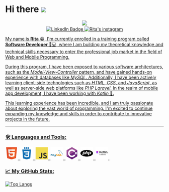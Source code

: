 <h1>
  Hi there
  <img src="https://media.giphy.com/media/hvRJCLFzcasrR4ia7z/giphy.gif" width="30px"/>
</h1>

<div id="header" align="center">
  <img src="https://media.giphy.com/media/h408T6Y5GfmXBKW62l/giphy.gif" width="150"/>
</div>
<div id="badges" align="center">
  <a href="https://www.linkedin.com/in/ana-rita-amaral-5159b6242/">
  <img src="https://img.shields.io/badge/LinkedIn-blue?style=for-the-badge&logo=linkedin&logoColor=white" alt="LinkedIn Badge"/>
  <a href="https://instagram.com/anaritamaral" target="_blank">
  <!-- <img src="https://img.shields.io/badge/-Instagram-%23E4405F?style=for-the-badge&logo=instagram&logoColor=white" target="_blank"></a> -->
  <img alt="Rita's instagram" width="22px" src="https://raw.githubusercontent.com/hussainweb/hussainweb/main/icons/instagram.png" />
</div>



My name is **Rita** 😁, I'm currently enrolled in a training program called **Software Developer** 📖💻, where I am building my theoretical knowledge and technical skills necessary to enter the professional job market in the field of Web and Mobile Programming.

During this program, I have been exposed to various software architectures, such as the *Model-View-Controller* pattern, and have gained hands-on experience with databases like *MySQL*. Additionally, I have been actively learning client-side technologies such as *HTML*, *CSS*, and *JavaScript*, as well as server-side web platforms like *PHP Laravel*. In the realm of mobile app development, I have been working with *Kotlin* 📱.

This learning experience has been incredible, and I am truly passionate about exploring the vast world of programming. I'm excited to continue expanding my knowledge and skills in order to contribute to innovative projects in the future.

---

### :hammer_and_wrench: Languages and Tools:

<div>
  <img src="https://github.com/devicons/devicon/blob/master/icons/html5/html5-original.svg" title="HTML5" alt="HTML" width="40" height="40"/>&nbsp;
  <img src="https://github.com/devicons/devicon/blob/master/icons/css3/css3-plain-wordmark.svg"  title="CSS3" alt="CSS" width="40" height="40"/>&nbsp; 
  <img src="https://github.com/devicons/devicon/blob/master/icons/javascript/javascript-original.svg" title="JavaScript" alt="JavaScript" width="40" height="40"/>&nbsp;
  <img src="https://github.com/devicons/devicon/blob/master/icons/mysql/mysql-original-wordmark.svg" title="MySQL"  alt="MySQL" width="40" height="40"/>&nbsp;
  <img src="https://github.com/devicons/devicon/blob/master/icons/csharp/csharp-original.svg" title="C#" alt="Csharp" width="40" height="40"/>&nbsp;
  <img src="https://github.com/devicons/devicon/blob/master/icons/php/php-plain.svg" alt="PHP" title="PHP" width="40" height="40"/>&nbsp;
  <img src="https://github.com/devicons/devicon/blob/master/icons/kotlin/kotlin-original-wordmark.svg" title="Kotlin" alt="Kotlin" width="40" height="40"/>&nbsp;
</div>

### 📈 My GitHub Stats:

[![Top Langs](https://github-readme-stats.vercel.app/api/top-langs/?username=RitAmaral&layout=compact&theme=vision-friendly-dark)](https://github.com/anuraghazra/github-readme-stats)

<img src="https://komarev.com/ghpvc/?username=RitAmaral&style=flat-square&color=blue" alt=""/>

<!--
**RitAmaral/RitAmaral** is a ✨ _special_ ✨ repository because its `README.md` (this file) appears on your GitHub profile.

Here are some ideas to get you started:

- 🔭 I’m currently working on ...
- 🌱 I’m currently learning ...
- 👯 I’m looking to collaborate on ...
- 🤔 I’m looking for help with ...
- 💬 Ask me about ...
- 📫 How to reach me: ...
- 😄 Pronouns: ...
- ⚡ Fun fact: ...
-->
